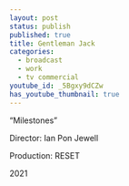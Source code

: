 ```yaml
---
layout: post
status: publish
published: true
title: Gentleman Jack
categories:
  - broadcast
  - work
  - tv commercial
youtube_id: _5Bgxy9dCZw
has_youtube_thumbnail: true
---
```


&ldquo;Milestones&rdquo;

Director: Ian Pon Jewell

Production: RESET

2021
